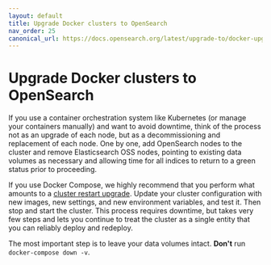 ```yaml
---
layout: default
title: Upgrade Docker clusters to OpenSearch
nav_order: 25
canonical_url: https://docs.opensearch.org/latest/upgrade-to/docker-upgrade-to/
---
```


# Upgrade Docker clusters to OpenSearch

If you use a container orchestration system like Kubernetes (or manage your containers manually) and want to avoid downtime, think of the process not as an upgrade of each node, but as a decommissioning and replacement of each node. One by one, add OpenSearch nodes to the cluster and remove Elasticsearch OSS nodes, pointing to existing data volumes as necessary and allowing time for all indices to return to a green status prior to proceeding.

If you use Docker Compose, we highly recommend that you perform what amounts to a [cluster restart upgrade]({{site.url}}{{site.baseurl}}/upgrade-to/upgrade-to/). Update your cluster configuration with new images, new settings, and new environment variables, and test it. Then stop and start the cluster. This process requires downtime, but takes very few steps and lets you continue to treat the cluster as a single entity that you can reliably deploy and redeploy.

The most important step is to leave your data volumes intact. **Don't** run `docker-compose down -v`.
